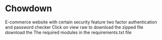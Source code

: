 # Chowdown
E-commerce website with certain security feature
two factor authentication and password checker
Click on view raw to download the zipped file 
download the The required modules in the requirements.txt file
